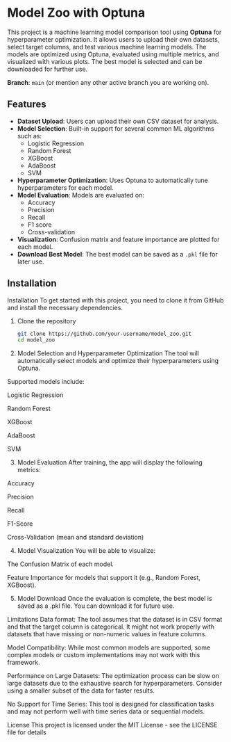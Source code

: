 # Model Zoo with Optuna

This project is a machine learning model comparison tool using **Optuna** for hyperparameter optimization. It allows users to upload their own datasets, select target columns, and test various machine learning models. The models are optimized using Optuna, evaluated using multiple metrics, and visualized with various plots. The best model is selected and can be downloaded for further use.

**Branch**: `main` (or mention any other active branch you are working on).

## Features

- **Dataset Upload**: Users can upload their own CSV dataset for analysis.
- **Model Selection**: Built-in support for several common ML algorithms such as:
  - Logistic Regression
  - Random Forest
  - XGBoost
  - AdaBoost
  - SVM
- **Hyperparameter Optimization**: Uses Optuna to automatically tune hyperparameters for each model.
- **Model Evaluation**: Models are evaluated on:
  - Accuracy
  - Precision
  - Recall
  - F1 score
  - Cross-validation
- **Visualization**: Confusion matrix and feature importance are plotted for each model.
- **Download Best Model**: The best model can be saved as a `.pkl` file for later use.

## Installation

Installation
To get started with this project, you need to clone it from GitHub and install the necessary dependencies.

1. Clone the repository
   ```bash
   git clone https://github.com/your-username/model_zoo.git
   cd model_zoo

2. Model Selection and Hyperparameter Optimization
The tool will automatically select models and optimize their hyperparameters using Optuna.

Supported models include:

Logistic Regression

Random Forest

XGBoost

AdaBoost

SVM

3. Model Evaluation
After training, the app will display the following metrics:

Accuracy

Precision

Recall

F1-Score

Cross-Validation (mean and standard deviation)

4. Model Visualization
You will be able to visualize:

The Confusion Matrix of each model.

Feature Importance for models that support it (e.g., Random Forest, XGBoost).

5. Model Download
Once the evaluation is complete, the best model is saved as a .pkl file. You can download it for future use.

Limitations
Data format: The tool assumes that the dataset is in CSV format and that the target column is categorical. It might not work properly with datasets that have missing or non-numeric values in feature columns.

Model Compatibility: While most common models are supported, some complex models or custom implementations may not work with this framework.

Performance on Large Datasets: The optimization process can be slow on large datasets due to the exhaustive search for hyperparameters. Consider using a smaller subset of the data for faster results.

No Support for Time Series: This tool is designed for classification tasks and may not perform well with time series data or sequential models.

License
This project is licensed under the MIT License - see the LICENSE file for details
